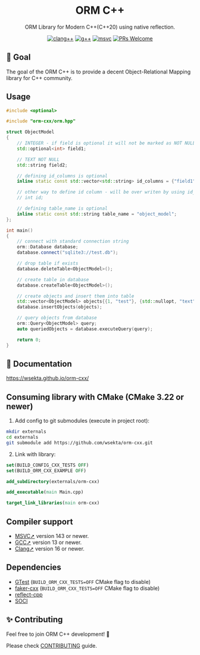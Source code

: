 <div align="center">
  <h1>ORM C++</h1>
  <p>ORM Library for Modern C++(C++20) using native reflection.</p>

[![clang++](https://github.com/wsekta/orm-cxx/actions/workflows/linux-clang-build.yml/badge.svg?branch=main)](https://github.com/wsekta/orm-cxx/actions/workflows/linux-clang-build.yml?query=branch%3Amain)
[![g++](https://github.com/wsekta/orm-cxx/actions/workflows/linux-gxx-build.yml/badge.svg?branch=main)](https://github.com/wsekta/orm-cxx/actions/workflows/linux-gxx-build.yml?query=branch%3Amain)
[![msvc](https://github.com/wsekta/orm-cxx/actions/workflows/windows-msvc-build.yml/badge.svg?branch=main)](https://github.com/wsekta/orm-cxx/actions/workflows/windows-msvc-build.yml?query=branch%3Amain)
[![PRs Welcome](https://img.shields.io/badge/PRs-welcome-brightgreen.svg?style=flat-square)](https://github.com/wsekta/orm-cxx/issues/new)
</div>

## 🎯 Goal

The goal of the ORM C++ is to provide a decent Object-Relational Mapping library for C++ community.

## Usage

```c++
#include <optional>

#include "orm-cxx/orm.hpp"

struct ObjectModel
{
    // INTEGER - if field is optional it will not be marked as NOT NULL
    std::optional<int> field1;

    // TEXT NOT NULL
    std::string field2;

    // defining id_columns is optional
    inline static const std::vector<std::string> id_columns = {"field1", "field2"};

    // other way to define id column - will be over writen by using id_columns
    // int id;

    // defining table_name is optional
    inline static const std::string table_name = "object_model";
};

int main()
{
    // connect with standard connection string
    orm::Database database;
    database.connect("sqlite3://test.db");

    // drop table if exists
    database.deleteTable<ObjectModel>();

    // create table in database
    database.createTable<ObjectModel>();

    // create objects and insert them into table
    std::vector<ObjectModel> objects{{1, "test"}, {std::nullopt, "text"}};
    database.insertObjects(objects);

    // query objects from database
    orm::Query<ObjectModel> query;
    auto queriedObjects = database.executeQuery(query);

    return 0;
}
```

## 📖 Documentation

https://wsekta.github.io/orm-cxx/

## Consuming library with CMake (CMake 3.22 or newer)

1. Add config to git submodules (execute in project root):

 ```bash
 mkdir externals
 cd externals
 git submodule add https://github.com/wsekta/orm-cxx.git
 ```

2. Link with library:

 ```cmake
 set(BUILD_CONFIG_CXX_TESTS OFF)
set(BUILD_ORM_CXX_EXAMPLE OFF)

add_subdirectory(externals/orm-cxx)

add_executable(main Main.cpp)

target_link_libraries(main orm-cxx)
 ```

## Compiler support

- [MSVC➚](https://en.wikipedia.org/wiki/Microsoft_Visual_Studio) version 143 or newer.
- [GCC➚](https://gcc.gnu.org/) version 13 or newer.
- [Clang➚](https://clang.llvm.org/) version 16 or newer.

## Dependencies

- [GTest](https://github.com/google/googletest) (```BUILD_ORM_CXX_TESTS=OFF``` CMake flag to disable)
- [faker-cxx](https://github.com/cieslarmichal/faker-cxx) (```BUILD_ORM_CXX_TESTS=OFF``` CMake flag to disable)
- [reflect-cpp](https://github.com/wsekta/reflect-cpp)
- [SOCI](https://github.com/SOCI/soci)

## ✨ Contributing

Feel free to join ORM C++ development! 🚀

Please check [CONTRIBUTING](https://github.com/wsekta/orm-cxx/blob/main/CONTRIBUTING.md) guide.
